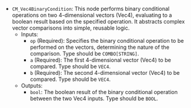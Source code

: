 - `CM_Vec4BinaryCondition`: This node performs binary conditional operations on two 4-dimensional vectors (Vec4), evaluating to a boolean result based on the specified operation. It abstracts complex vector comparisons into simple, reusable logic.
    - Inputs:
        - `op` (Required): Specifies the binary conditional operation to be performed on the vectors, determining the nature of the comparison. Type should be `COMBO[STRING]`.
        - `a` (Required): The first 4-dimensional vector (Vec4) to be compared. Type should be `VEC4`.
        - `b` (Required): The second 4-dimensional vector (Vec4) to be compared. Type should be `VEC4`.
    - Outputs:
        - `bool`: The boolean result of the binary conditional operation between the two Vec4 inputs. Type should be `BOOL`.
